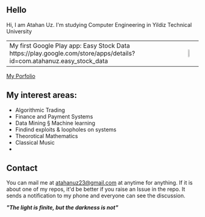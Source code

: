 ## Hello

Hi, I am Atahan Uz. I'm studying Computer Engineering in Yildiz Technical University

<table>
  <tr>
    <td valign="middle">
      My first Google Play app: Easy Stock Data https://play.google.com/store/apps/details?id=com.atahanuz.easy_stock_data
    </td>
    <td>
      <img src="https://i.imgur.com/ht0EV23.png" width="33%" height="14%">
    </td>
  </tr>
</table>


[My Porfolio](portfolio.md)

## My interest areas:
- Algorithmic Trading
- Finance and Payment Systems
- Data Mining § Machine learning
- Findind exploits & loopholes on systems
- Theorotical Mathematics
- Classical Music
- 



## Contact
You can mail me at atahanuz23@gmail.com at anytime for anything. 
If it is about one of my repos, it'd be better if you raise an Issue in the repo. It sends a notification to my phone and everyone can see the discussion.

**_"The light is finite, but the darkness is not"_**
